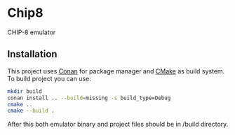 # Chip8

CHIP-8 emulator

## Installation

This project uses [Conan](https://conan.io/) for package manager and [CMake](https://cmake.org/) as build system. To build project you can use:

```bash
mkdir build
conan install .. --build=missing -s build_type=Debug
cmake ..
cmake --build .
```

After this both emulator binary and project files should be in /build directory.
